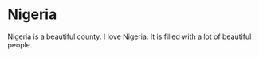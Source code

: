 <h1>Nigeria</h1>



<p>Nigeria is a beautiful county. I love Nigeria. It is filled with a lot of beautiful people.</p>


